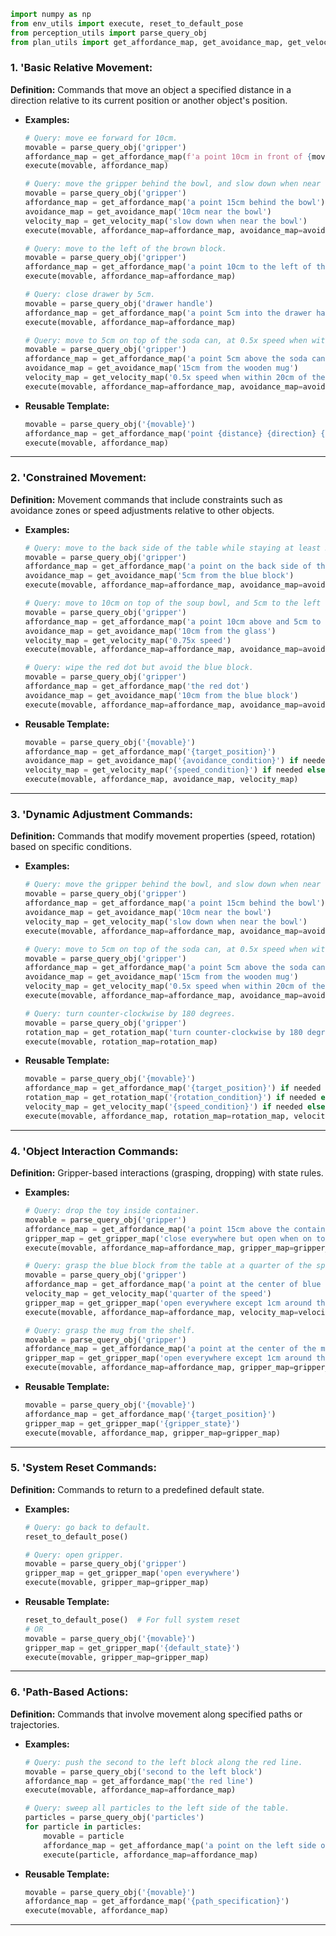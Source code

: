 ```python
import numpy as np
from env_utils import execute, reset_to_default_pose
from perception_utils import parse_query_obj
from plan_utils import get_affordance_map, get_avoidance_map, get_velocity_map, get_rotation_map, get_gripper_map

```

### **1. 'Basic Relative Movement:**

**Definition:** Commands that move an object a specified distance in a direction relative to its current position or another object's position.

- **Examples:**
  ```python
  # Query: move ee forward for 10cm.
  movable = parse_query_obj('gripper')
  affordance_map = get_affordance_map(f'a point 10cm in front of {movable.position}')
  execute(movable, affordance_map)
  ```
  ```python
  # Query: move the gripper behind the bowl, and slow down when near the bowl.
  movable = parse_query_obj('gripper')
  affordance_map = get_affordance_map('a point 15cm behind the bowl')
  avoidance_map = get_avoidance_map('10cm near the bowl')
  velocity_map = get_velocity_map('slow down when near the bowl')
  execute(movable, affordance_map=affordance_map, avoidance_map=avoidance_map, velocity_map=velocity_map)
  ```
  ```python
  # Query: move to the left of the brown block.
  movable = parse_query_obj('gripper')
  affordance_map = get_affordance_map('a point 10cm to the left of the brown block')
  execute(movable, affordance_map=affordance_map)
  ```
  ```python
  # Query: close drawer by 5cm.
  movable = parse_query_obj('drawer handle')
  affordance_map = get_affordance_map('a point 5cm into the drawer handle')
  execute(movable, affordance_map=affordance_map)
  ```
  ```python
  # Query: move to 5cm on top of the soda can, at 0.5x speed when within 20cm of the wooden mug, and keep at least 15cm away from the wooden mug.
  movable = parse_query_obj('gripper')
  affordance_map = get_affordance_map('a point 5cm above the soda can')
  avoidance_map = get_avoidance_map('15cm from the wooden mug')
  velocity_map = get_velocity_map('0.5x speed when within 20cm of the wooden mug')
  execute(movable, affordance_map=affordance_map, avoidance_map=avoidance_map, velocity_map=velocity_map)
  ```
- **Reusable Template:**

  ```python
  movable = parse_query_obj('{movable}')
  affordance_map = get_affordance_map('point {distance} {direction} {reference}')
  execute(movable, affordance_map)
  ```

---

### **2. 'Constrained Movement:**

**Definition:** Movement commands that include constraints such as avoidance zones or speed adjustments relative to other objects.

- **Examples:**

  ```python
  # Query: move to the back side of the table while staying at least 5cm from the blue block.
  movable = parse_query_obj('gripper')
  affordance_map = get_affordance_map('a point on the back side of the table')
  avoidance_map = get_avoidance_map('5cm from the blue block')
  execute(movable, affordance_map=affordance_map, avoidance_map=avoidance_map)
  ```

  ```python
  # Query: move to 10cm on top of the soup bowl, and 5cm to the left of the soup bowl, while away from the glass, at 0.75x speed.
  movable = parse_query_obj('gripper')
  affordance_map = get_affordance_map('a point 10cm above and 5cm to the left of the soup bowl')
  avoidance_map = get_avoidance_map('10cm from the glass')
  velocity_map = get_velocity_map('0.75x speed')
  execute(movable, affordance_map=affordance_map, avoidance_map=avoidance_map, velocity_map=velocity_map)
  ```

  ```python
  # Query: wipe the red dot but avoid the blue block.
  movable = parse_query_obj('gripper')
  affordance_map = get_affordance_map('the red dot')
  avoidance_map = get_avoidance_map('10cm from the blue block')
  execute(movable, affordance_map=affordance_map, avoidance_map=avoidance_map)
  ```

- **Reusable Template:**

  ```python
  movable = parse_query_obj('{movable}')
  affordance_map = get_affordance_map('{target_position}')
  avoidance_map = get_avoidance_map('{avoidance_condition}') if needed else None
  velocity_map = get_velocity_map('{speed_condition}') if needed else None
  execute(movable, affordance_map, avoidance_map, velocity_map)
  ```

---

### **3. 'Dynamic Adjustment Commands:**

**Definition:** Commands that modify movement properties (speed, rotation) based on specific conditions.

- **Examples:**
  ```python
  # Query: move the gripper behind the bowl, and slow down when near the bowl.
  movable = parse_query_obj('gripper')
  affordance_map = get_affordance_map('a point 15cm behind the bowl')
  avoidance_map = get_avoidance_map('10cm near the bowl')
  velocity_map = get_velocity_map('slow down when near the bowl')
  execute(movable, affordance_map=affordance_map, avoidance_map=avoidance_map, velocity_map=velocity_map)
  ```
  ```python
  # Query: move to 5cm on top of the soda can, at 0.5x speed when within 20cm of the wooden mug, and keep at least 15cm away from the wooden mug.
  movable = parse_query_obj('gripper')
  affordance_map = get_affordance_map('a point 5cm above the soda can')
  avoidance_map = get_avoidance_map('15cm from the wooden mug')
  velocity_map = get_velocity_map('0.5x speed when within 20cm of the wooden mug')
  execute(movable, affordance_map=affordance_map, avoidance_map=avoidance_map, velocity_map=velocity_map)
  ```
  ```python
  # Query: turn counter-clockwise by 180 degrees.
  movable = parse_query_obj('gripper')
  rotation_map = get_rotation_map('turn counter-clockwise by 180 degrees')
  execute(movable, rotation_map=rotation_map)
  ```
- **Reusable Template:**

  ```python
  movable = parse_query_obj('{movable}')
  affordance_map = get_affordance_map('{target_position}') if needed else None
  rotation_map = get_rotation_map('{rotation_condition}') if needed else None
  velocity_map = get_velocity_map('{speed_condition}') if needed else None
  execute(movable, affordance_map, rotation_map=rotation_map, velocity_map=velocity_map)
  ```

---

### **4. 'Object Interaction Commands:**

**Definition:** Gripper-based interactions (grasping, dropping) with state rules.

- **Examples:**

  ```python
  # Query: drop the toy inside container.
  movable = parse_query_obj('gripper')
  affordance_map = get_affordance_map('a point 15cm above the container')
  gripper_map = get_gripper_map('close everywhere but open when on top of the container')
  execute(movable, affordance_map=affordance_map, gripper_map=gripper_map)
  ```

  ```python
  # Query: grasp the blue block from the table at a quarter of the speed.
  movable = parse_query_obj('gripper')
  affordance_map = get_affordance_map('a point at the center of blue block')
  velocity_map = get_velocity_map('quarter of the speed')
  gripper_map = get_gripper_map('open everywhere except 1cm around the blue block')
  execute(movable, affordance_map=affordance_map, velocity_map=velocity_map, gripper_map=gripper_map)
  ```

  ```python
  # Query: grasp the mug from the shelf.
  movable = parse_query_obj('gripper')
  affordance_map = get_affordance_map('a point at the center of the mug handle')
  gripper_map = get_gripper_map('open everywhere except 1cm around the mug handle')
  execute(movable, affordance_map=affordance_map, gripper_map=gripper_map)
  ```

- **Reusable Template:**

  ```python
  movable = parse_query_obj('{movable}')
  affordance_map = get_affordance_map('{target_position}')
  gripper_map = get_gripper_map('{gripper_state}')
  execute(movable, affordance_map, gripper_map=gripper_map)
  ```

---

### **5. 'System Reset Commands:**

**Definition:** Commands to return to a predefined default state.

- **Examples:**
  ```python
  # Query: go back to default.
  reset_to_default_pose()
  ```
  ```python
  # Query: open gripper.
  movable = parse_query_obj('gripper')
  gripper_map = get_gripper_map('open everywhere')
  execute(movable, gripper_map=gripper_map)
  ```
- **Reusable Template:**

  ```python
  reset_to_default_pose()  # For full system reset
  # OR
  movable = parse_query_obj('{movable}')
  gripper_map = get_gripper_map('{default_state}')
  execute(movable, gripper_map=gripper_map)
  ```

---

### **6. 'Path-Based Actions:**

**Definition:** Commands that involve movement along specified paths or trajectories.

- **Examples:**
  ```python
  # Query: push the second to the left block along the red line.
  movable = parse_query_obj('second to the left block')
  affordance_map = get_affordance_map('the red line')
  execute(movable, affordance_map=affordance_map)
  ```
  ```python
  # Query: sweep all particles to the left side of the table.
  particles = parse_query_obj('particles')
  for particle in particles:
      movable = particle
      affordance_map = get_affordance_map('a point on the left side of the table')
      execute(particle, affordance_map=affordance_map)
  ```
- **Reusable Template:**

  ```python
  movable = parse_query_obj('{movable}')
  affordance_map = get_affordance_map('{path_specification}')
  execute(movable, affordance_map)
  ```

---
